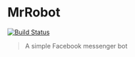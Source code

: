 # MrRobot
[![Build Status](https://travis-ci.org/Rhadow/MrRobot.svg?branch=master)](https://travis-ci.org/Rhadow/MrRobot)

> A simple Facebook messenger bot
